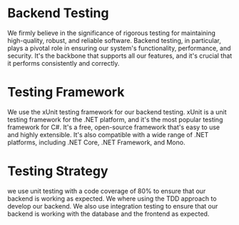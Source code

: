 # Backend Testing
We firmly believe in the significance of rigorous testing for maintaining high-quality, robust, and reliable software. Backend testing, in particular, plays a pivotal role in ensuring our system's functionality, performance, and security. It's the backbone that supports all our features, and it's crucial that it performs consistently and correctly.

# Testing Framework
We use the xUnit testing framework for our backend testing. xUnit is a unit testing framework for the .NET platform, and it's the most popular testing framework for C#. It's a free, open-source framework that's easy to use and highly extensible. It's also compatible with a wide range of .NET platforms, including .NET Core, .NET Framework, and Mono.

# Testing Strategy
we use unit testing with a code coverage of 80% to ensure that our backend is working as expected. We where using the TDD approach to develop our backend. We also use integration testing to ensure that our backend is working with the database and the frontend as expected.
